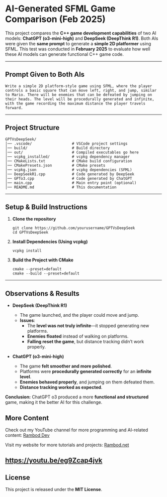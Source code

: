 # **AI-Generated SFML Game Comparison (Feb 2025)**  

This project compares the **C++ game development capabilities** of two AI models: **ChatGPT (o3-mini-high)** and **DeepSeek (DeepThink R1)**. Both AIs were given the **same prompt** to generate a **simple 2D platformer** using SFML. This test was conducted in **February 2025** to evaluate how well these AI models can generate functional C++ game code.  

---

## **Prompt Given to Both AIs**
```
Write a simple 2D platform-style game using SFML, where the player controls a basic square that can move left, right, and jump, similar to Mario. There will be enemies that can be defeated by jumping on their heads. The level will be procedurally generated and infinite, with the game recording the maximum distance the player travels forward.
```

---

## **Project Structure**
```
GPTVsDeepSeek/
│── .vscode/                  # VSCode project settings
│── build/                    # Build directory
│── out/                      # Compiled executables go here
│── vcpkg_installed/          # vcpkg dependency manager
│── CMakeLists.txt            # CMake build configuration
│── CMakePresets.json         # CMake presets
│── vcpkg.json                # vcpkg dependencies (SFML)
│── DeepSeekR1.cpp            # Code generated by DeepSeek
│── GPTo3.cpp                 # Code generated by ChatGPT
│── main.cpp                  # Main entry point (optional)
│── README.md                 # This documentation
```

---

## **Setup & Build Instructions**
1. **Clone the repository**  
   ```
   git clone https://github.com/yourusername/GPTVsDeepSeek
   cd GPTVsDeepSeek
   ```

2. **Install Dependencies (Using vcpkg)**  
   ```
   vcpkg install
   ```

3. **Build the Project with CMake**
   ```
   cmake --preset=default
   cmake --build --preset=default
   ```



---

## **Observations & Results**
- **DeepSeek (DeepThink R1)**
  - The game launched, and the player could move and jump.
  - **Issues**:
    - The **level was not truly infinite**—it stopped generating new platforms.
    - **Enemies floated** instead of walking on platforms.
    - **Falling reset the game**, but distance tracking didn’t work properly.

- **ChatGPT (o3-mini-high)**
  - The game **felt smoother and more polished**.
  - Platforms were **procedurally generated correctly** for an **infinite level**.
  - **Enemies behaved properly**, and jumping on them defeated them.
  - **Distance tracking worked as expected**.

**Conclusion:** ChatGPT o3 produced a more **functional and structured** game, making it the better AI for this challenge.

## More Content

Check out my YouTube channel for more programming and AI-related content: [Rambod Dev](https://www.youtube.com/@RambodDev?sub_confirmation=1)

Visit my website for more tutorials and projects: [Rambod.net](https://rambod.net)

https://youtu.be/eg9Zcap4jvk
---

## **License**
This project is released under the **MIT License**.
